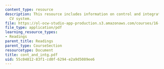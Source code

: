 ```yaml
---
content_type: resource
description: This resource includes information on control and integration of the
  CV system.
file: https://ol-ocw-studio-app-production.s3.amazonaws.com/courses/16-423j-aerospace-biomedical-and-life-support-engineering-spring-2006/55c0481283f1cd0f6294e2a9d5089ee6_cont_and_intg.pdf
file_type: application/pdf
learning_resource_types:
- Readings
parent_title: Readings
parent_type: CourseSection
resourcetype: Document
title: cont_and_intg.pdf
uid: 55c04812-83f1-cd0f-6294-e2a9d5089ee6
---
```

